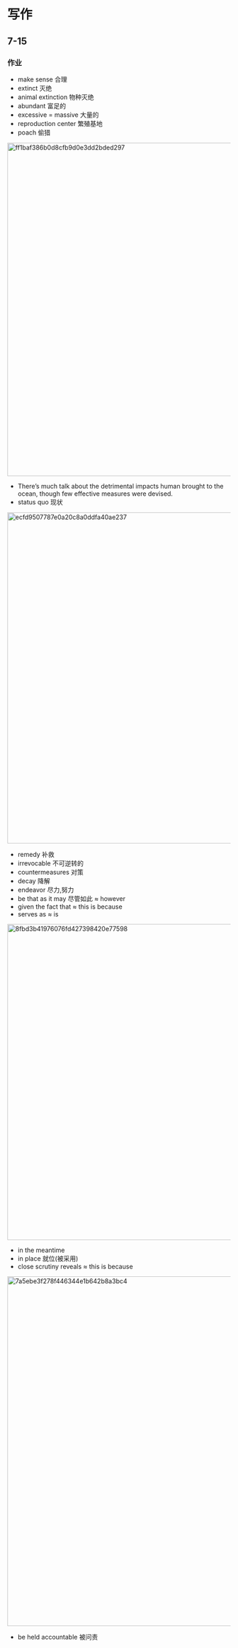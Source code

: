 # 写作
## 7-15
### 作业
- make sense 合理
- extinct 灭绝
- animal extinction 物种灭绝
- abundant 富足的
- excessive = massive 大量的
- reproduction center 繁殖基地  
- poach 偷猎
<img width="753" alt="ff1baf386b0d8cfb9d0e3dd2bded297" src="https://user-images.githubusercontent.com/44770623/179130974-d3ac1a99-e220-4029-a095-ca278e77b217.png">

- There’s much talk about the detrimental impacts human brought to the ocean, though few effective measures were devised.
- status quo 现状
<img width="748" alt="ecfd9507787e0a20c8a0ddfa40ae237" src="https://user-images.githubusercontent.com/44770623/179132063-c1b07904-3947-4729-830a-651220fed68f.png">

- remedy 补救
- irrevocable 不可逆转的
- countermeasures 对策
- decay 降解
- endeavor 尽力,努力
- be that as it may 尽管如此 $\approx$ however
- given the fact that $\approx$ this is because
- serves as $\approx$ is  

<img width="714" alt="8fbd3b41976076fd427398420e77598" src="https://user-images.githubusercontent.com/44770623/179134822-77e0e30a-ccc6-4945-a379-8ae7cfea68dc.png">

- in the meantime
- in place 就位(被采用)
- close scrutiny reveals $\approx$ this is because
<img width="790" alt="7a5ebe3f278f446344e1b642b8a3bc4" src="https://user-images.githubusercontent.com/44770623/179135367-486a8fd4-e220-4a62-987c-d7d72ade568c.png">

- be held accountable 被问责
